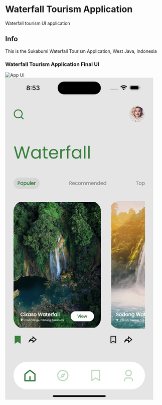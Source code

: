 # Waterfall Tourism Application

Waterfall tourism UI application

## Info

This is the Sukabumi Waterfall Tourism Application, West Java, Indonesia

### Waterfall Tourism Application Final UI

![App UI](/ui1.png)
![App UI](/ui2.png)
